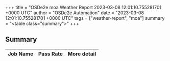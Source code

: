 +++
title = "OSDe2e moa Weather Report 2023-03-08 12:01:10.755281701 +0000 UTC"
author = "OSDe2e Automation"
date = "2023-03-08 12:01:10.755281701 +0000 UTC"
tags = ["weather-report", "moa"]
summary = "<table class=\"summary\"></table>"
+++
## Summary

| Job Name | Pass Rate | More detail |
|----------|-----------|-------------|




